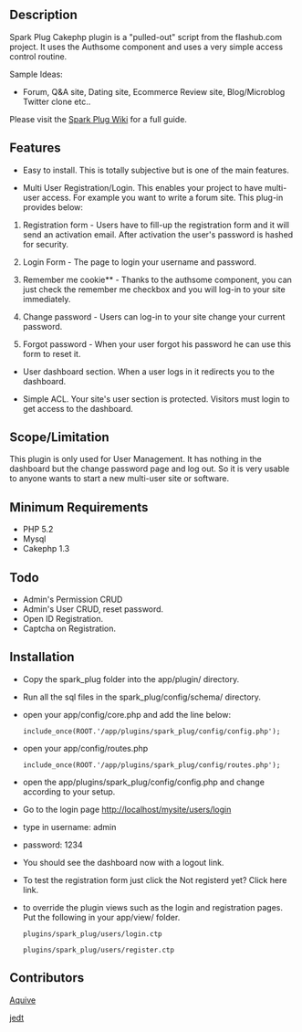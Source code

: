 ## Description

Spark Plug Cakephp plugin is a "pulled-out" script from the flashub.com project. It uses the Authsome component and uses a very simple access control routine.

Sample Ideas:

- Forum, Q&A site, Dating site, Ecommerce Review site, Blog/Microblog Twitter clone etc..

Please visit the [Spark Plug Wiki](http://wiki.github.com/jedt/spark_plug/) for a full guide.

## Features

- Easy to install. This is totally subjective but is one of the main features.

- Multi User Registration/Login. This enables your project to have multi-user access. For example you want to write a forum site. This plug-in provides below:

 1. Registration form - Users have to fill-up the registration form and it will send an activation email. After activation the user's password is hashed for security.

 2. Login Form - The page to login your username and password.

 3. Remember me cookie** - Thanks to the authsome component, you can just check the remember me checkbox and you will log-in to your site immediately.

 4. Change password - Users can log-in to your site change your current password.

 5. Forgot password - When your user forgot his password he can use this form to reset it.

- User dashboard section. When a user logs in it redirects you to the dashboard.

- Simple ACL. Your site's user section is protected. Visitors must login to get access to the dashboard.

## Scope/Limitation

This plugin is only used for User Management. It has nothing in the dashboard but the change password page and log out. So it is very usable to anyone wants to start a new multi-user site or software.

## Minimum Requirements

- PHP 5.2
- Mysql
- Cakephp 1.3

## Todo

- Admin's Permission CRUD
- Admin's User CRUD, reset password.
- Open ID Registration.
- Captcha on Registration.

## Installation

- Copy the spark_plug folder into the app/plugin/ directory.
- Run all the sql files in the spark_plug/config/schema/ directory.
- open your app/config/core.php and add the line below:

	`include_once(ROOT.'/app/plugins/spark_plug/config/config.php');`

- open your app/config/routes.php

	`include_once(ROOT.'/app/plugins/spark_plug/config/routes.php');`

- open the app/plugins/spark_plug/config/config.php and change according to your setup.

- Go to the login page [http://localhost/mysite/users/login](http://localhost/mysite/users/login)
 - type in username: admin
 - password: 1234

- You should see the dashboard now with a logout link.

- To test the registration form just click the Not registerd yet? Click here link.

- to override the plugin views such as the login and registration pages. Put the following in your app/view/ folder.

	`plugins/spark_plug/users/login.ctp`

	`plugins/spark_plug/users/register.ctp`

## Contributors

[Aquive](http://github.com/Aquive)

[jedt](http://github.com/jedt)
